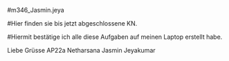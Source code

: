 #m346_Jasmin.jeya



#Hier finden sie bis jetzt abgeschlossene KN. 

#Hiermit bestätige ich alle diese Aufgaben auf meinen Laptop erstellt habe.





Liebe Grüsse 
AP22a 
Netharsana Jasmin Jeyakumar
